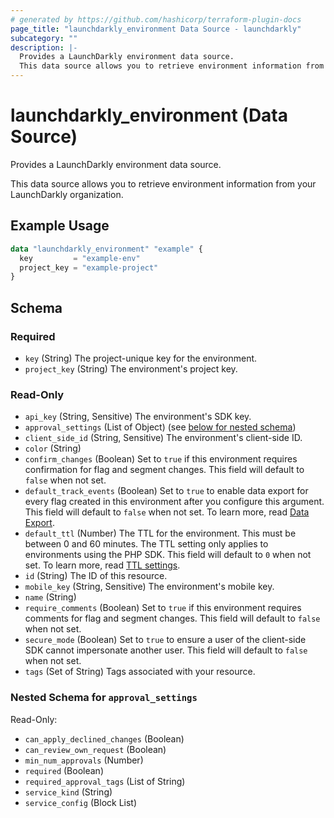 ```yaml
---
# generated by https://github.com/hashicorp/terraform-plugin-docs
page_title: "launchdarkly_environment Data Source - launchdarkly"
subcategory: ""
description: |-
  Provides a LaunchDarkly environment data source.
  This data source allows you to retrieve environment information from your LaunchDarkly organization.
---
```


# launchdarkly_environment (Data Source)

Provides a LaunchDarkly environment data source.

This data source allows you to retrieve environment information from your LaunchDarkly organization.

## Example Usage

```terraform
data "launchdarkly_environment" "example" {
  key         = "example-env"
  project_key = "example-project"
}
```

<!-- schema generated by tfplugindocs -->
## Schema

### Required

- `key` (String) The project-unique key for the environment.
- `project_key` (String) The environment's project key.

### Read-Only

- `api_key` (String, Sensitive) The environment's SDK key.
- `approval_settings` (List of Object) (see [below for nested schema](#nestedatt--approval_settings))
- `client_side_id` (String, Sensitive) The environment's client-side ID.
- `color` (String)
- `confirm_changes` (Boolean) Set to `true` if this environment requires confirmation for flag and segment changes. This field will default to `false` when not set.
- `default_track_events` (Boolean) Set to `true` to enable data export for every flag created in this environment after you configure this argument. This field will default to `false` when not set. To learn more, read [Data Export](https://docs.launchdarkly.com/home/data-export).
- `default_ttl` (Number) The TTL for the environment. This must be between 0 and 60 minutes. The TTL setting only applies to environments using the PHP SDK. This field will default to `0` when not set. To learn more, read [TTL settings](https://docs.launchdarkly.com/home/organize/environments#ttl-settings).
- `id` (String) The ID of this resource.
- `mobile_key` (String, Sensitive) The environment's mobile key.
- `name` (String)
- `require_comments` (Boolean) Set to `true` if this environment requires comments for flag and segment changes. This field will default to `false` when not set.
- `secure_mode` (Boolean) Set to `true` to ensure a user of the client-side SDK cannot impersonate another user. This field will default to `false` when not set.
- `tags` (Set of String) Tags associated with your resource.

<a id="nestedatt--approval_settings"></a>
### Nested Schema for `approval_settings`

Read-Only:

- `can_apply_declined_changes` (Boolean)
- `can_review_own_request` (Boolean)
- `min_num_approvals` (Number)
- `required` (Boolean)
- `required_approval_tags` (List of String)
- `service_kind` (String)
- `service_config` (Block List)
